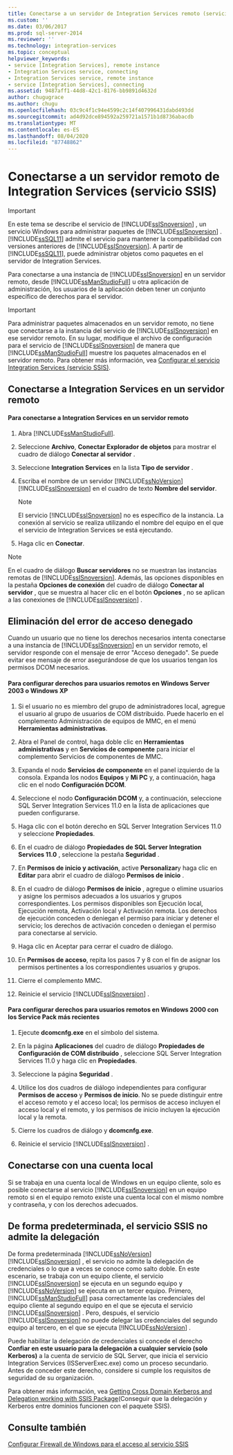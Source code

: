 ```yaml
---
title: Conectarse a un servidor de Integration Services remoto (servicio SSIS) | Microsoft Docs
ms.custom: ''
ms.date: 03/06/2017
ms.prod: sql-server-2014
ms.reviewer: ''
ms.technology: integration-services
ms.topic: conceptual
helpviewer_keywords:
- service [Integration Services], remote instance
- Integration Services service, connecting
- Integration Services service, remote instance
- service [Integration Services], connecting
ms.assetid: 9487aff1-44d8-42c1-8176-bb9891d4632d
author: chugugrace
ms.author: chugu
ms.openlocfilehash: 03c9c4f1c94e4599c2c14f407996431dabd493dd
ms.sourcegitcommit: ad4d92dce894592a259721a1571b1d8736abacdb
ms.translationtype: MT
ms.contentlocale: es-ES
ms.lasthandoff: 08/04/2020
ms.locfileid: "87748862"
---
```

# <a name="connect-to-a-remote-integration-services-server-ssis-service"></a>Conectarse a un servidor remoto de Integration Services (servicio SSIS)
    
> [!IMPORTANT] 
> En este tema se describe el servicio de [!INCLUDE[ssISnoversion](../includes/ssisnoversion-md.md)] , un servicio Windows para administrar paquetes de [!INCLUDE[ssISnoversion](../includes/ssisnoversion-md.md)] . [!INCLUDE[ssSQL11](../includes/sssql11-md.md)] admite el servicio para mantener la compatibilidad con versiones anteriores de [!INCLUDE[ssISnoversion](../includes/ssisnoversion-md.md)]. A partir de [!INCLUDE[ssSQL11](../includes/sssql11-md.md)], puede administrar objetos como paquetes en el servidor de Integration Services.  
  
 Para conectarse a una instancia de [!INCLUDE[ssISnoversion](../includes/ssisnoversion-md.md)] en un servidor remoto, desde [!INCLUDE[ssManStudioFull](../includes/ssmanstudiofull-md.md)] u otra aplicación de administración, los usuarios de la aplicación deben tener un conjunto específico de derechos para el servidor.  
  
> [!IMPORTANT] 
> Para administrar paquetes almacenados en un servidor remoto, no tiene que conectarse a la instancia del servicio de [!INCLUDE[ssISnoversion](../includes/ssisnoversion-md.md)] en ese servidor remoto. En su lugar, modifique el archivo de configuración para el servicio de [!INCLUDE[ssISnoversion](../includes/ssisnoversion-md.md)] de manera que [!INCLUDE[ssManStudioFull](../includes/ssmanstudiofull-md.md)] muestre los paquetes almacenados en el servidor remoto. Para obtener más información, vea [Configurar el servicio Integration Services &#40;servicio SSIS&#41;](service/integration-services-service-ssis-service.md).  
  
## <a name="connecting-to-integration-services-on-a-remote-server"></a>Conectarse a Integration Services en un servidor remoto  
  
#### <a name="to-connect-to-integration-services-on-a-remote-server"></a>Para conectarse a Integration Services en un servidor remoto  
  
1.  Abra [!INCLUDE[ssManStudioFull](../includes/ssmanstudiofull-md.md)].  
  
2.  Seleccione **Archivo**, **Conectar Explorador de objetos** para mostrar el cuadro de diálogo **Conectar al servidor** .  
  
3.  Seleccione **Integration Services** en la lista **Tipo de servidor** .  
  
4.  Escriba el nombre de un servidor [!INCLUDE[ssNoVersion](../includes/ssnoversion-md.md)] [!INCLUDE[ssISnoversion](../includes/ssisnoversion-md.md)] en el cuadro de texto **Nombre del servidor**.  
  
    > [!NOTE]  
    >  El servicio [!INCLUDE[ssISnoversion](../includes/ssisnoversion-md.md)] no es específico de la instancia. La conexión al servicio se realiza utilizando el nombre del equipo en el que el servicio de Integration Services se está ejecutando.  
  
5.  Haga clic en **Conectar**.  
  
> [!NOTE]  
>  En el cuadro de diálogo **Buscar servidores** no se muestran las instancias remotas de [!INCLUDE[ssISnoversion](../includes/ssisnoversion-md.md)]. Además, las opciones disponibles en la pestaña **Opciones de conexión** del cuadro de diálogo **Conectar al servidor** , que se muestra al hacer clic en el botón **Opciones** , no se aplican a las conexiones de [!INCLUDE[ssISnoversion](../includes/ssisnoversion-md.md)] .  
  
## <a name="eliminating-the-access-is-denied-error"></a>Eliminación del error de acceso denegado  
 Cuando un usuario que no tiene los derechos necesarios intenta conectarse a una instancia de [!INCLUDE[ssISnoversion](../includes/ssisnoversion-md.md)] en un servidor remoto, el servidor responde con el mensaje de error "Acceso denegado". Se puede evitar ese mensaje de error asegurándose de que los usuarios tengan los permisos DCOM necesarios.  
  
#### <a name="to-configure-rights-for-remote-users-on-windows-server-2003-or-windows-xp"></a>Para configurar derechos para usuarios remotos en Windows Server 2003 o Windows XP  
  
1.  Si el usuario no es miembro del grupo de administradores local, agregue el usuario al grupo de usuarios de COM distribuido. Puede hacerlo en el complemento Administración de equipos de MMC, en el menú **Herramientas administrativas**.  
  
2.  Abra el Panel de control, haga doble clic en **Herramientas administrativas** y en **Servicios de componente** para iniciar el complemento Servicios de componentes de MMC.  
  
3.  Expanda el nodo **Servicios de componente** en el panel izquierdo de la consola. Expanda los nodos **Equipos** y **Mi PC** y, a continuación, haga clic en el nodo **Configuración DCOM**.  
  
4.  Seleccione el nodo **Configuración DCOM** y, a continuación, seleccione SQL Server Integration Services 11.0 en la lista de aplicaciones que pueden configurarse.  
  
5.  Haga clic con el botón derecho en SQL Server Integration Services 11.0 y seleccione **Propiedades**.  
  
6.  En el cuadro de diálogo **Propiedades de SQL Server Integration Services 11.0** , seleccione la pestaña **Seguridad** .  
  
7.  En **Permisos de inicio y activación**, active **Personalizar**y haga clic en **Editar** para abrir el cuadro de diálogo **Permisos de inicio** .  
  
8.  En el cuadro de diálogo **Permisos de inicio** , agregue o elimine usuarios y asigne los permisos adecuados a los usuarios y grupos correspondientes. Los permisos disponibles son Ejecución local, Ejecución remota, Activación local y Activación remota. Los derechos de ejecución conceden o deniegan el permiso para iniciar y detener el servicio; los derechos de activación conceden o deniegan el permiso para conectarse al servicio.  
  
9. Haga clic en Aceptar para cerrar el cuadro de diálogo.  
  
10. En **Permisos de acceso**, repita los pasos 7 y 8 con el fin de asignar los permisos pertinentes a los correspondientes usuarios y grupos.  
  
11. Cierre el complemento MMC.  
  
12. Reinicie el servicio [!INCLUDE[ssISnoversion](../includes/ssisnoversion-md.md)] .  
  
#### <a name="to-configure-rights-for-remote-users-on-windows-2000-with-the-latest-service-packs"></a>Para configurar derechos para usuarios remotos en Windows 2000 con los Service Pack más recientes  
  
1.  Ejecute **dcomcnfg.exe** en el símbolo del sistema.  
  
2.  En la página **Aplicaciones** del cuadro de diálogo **Propiedades de Configuración de COM distribuido** , seleccione SQL Server Integration Services 11.0 y haga clic en **Propiedades**.  
  
3.  Seleccione la página **Seguridad** .  
  
4.  Utilice los dos cuadros de diálogo independientes para configurar **Permisos de acceso** y **Permisos de inicio**. No se puede distinguir entre el acceso remoto y el acceso local; los permisos de acceso incluyen el acceso local y el remoto, y los permisos de inicio incluyen la ejecución local y la remota.  
  
5.  Cierre los cuadros de diálogo y **dcomcnfg.exe**.  
  
6.  Reinicie el servicio [!INCLUDE[ssISnoversion](../includes/ssisnoversion-md.md)] .  
  
## <a name="connecting-by-using-a-local-account"></a>Conectarse con una cuenta local  
 Si se trabaja en una cuenta local de Windows en un equipo cliente, solo es posible conectarse al servicio [!INCLUDE[ssISnoversion](../includes/ssisnoversion-md.md)] en un equipo remoto si en el equipo remoto existe una cuenta local con el mismo nombre y contraseña, y con los derechos adecuados.  
  
## <a name="by-default-the-ssis-service-does-not-support-delegation"></a>De forma predeterminada, el servicio SSIS no admite la delegación  
De forma predeterminada [!INCLUDE[ssNoVersion](../includes/ssnoversion-md.md)] [!INCLUDE[ssISnoversion](../includes/ssisnoversion-md.md)] , el servicio no admite la delegación de credenciales o lo que a veces se conoce como salto doble. En este escenario, se trabaja con un equipo cliente, el servicio [!INCLUDE[ssISnoversion](../includes/ssisnoversion-md.md)] se ejecuta en un segundo equipo y [!INCLUDE[ssNoVersion](../includes/ssnoversion-md.md)] se ejecuta en un tercer equipo. Primero, [!INCLUDE[ssManStudioFull](../includes/ssmanstudiofull-md.md)] pasa correctamente las credenciales del equipo cliente al segundo equipo en el que se ejecuta el servicio [!INCLUDE[ssISnoversion](../includes/ssisnoversion-md.md)] . Pero, después, el servicio [!INCLUDE[ssISnoversion](../includes/ssisnoversion-md.md)] no puede delegar las credenciales del segundo equipo al tercero, en el que se ejecuta [!INCLUDE[ssNoVersion](../includes/ssnoversion-md.md)] .

Puede habilitar la delegación de credenciales si concede el derecho **Confiar en este usuario para la delegación a cualquier servicio (solo Kerberos)** a la cuenta de servicio de SQL Server, que inicia el servicio Integration Services (ISServerExec.exe) como un proceso secundario. Antes de conceder este derecho, considere si cumple los requisitos de seguridad de su organización.

Para obtener más información, vea [Getting Cross Domain Kerberos and Delegation working with SSIS Package](https://blogs.msdn.microsoft.com/psssql/2014/06/26/getting-cross-domain-kerberos-and-delegation-working-with-ssis-package/)(Conseguir que la delegación y Kerberos entre dominios funcionen con el paquete SSIS).
  
## <a name="see-also"></a>Consulte también  
 [Configurar Firewall de Windows para el acceso al servicio SSIS](../../2014/integration-services/configure-a-windows-firewall-for-access-to-the-ssis-service.md)  
  
  
